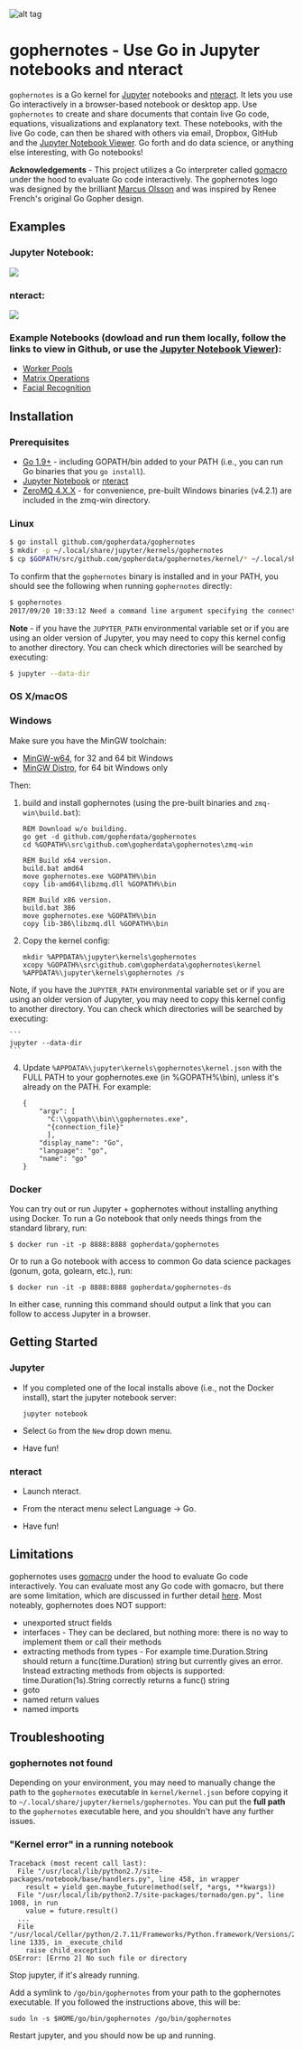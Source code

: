 ![alt tag](files/gophernotes-logo.png)

# gophernotes - Use Go in Jupyter notebooks and nteract

`gophernotes` is a Go kernel for [Jupyter](http://jupyter.org/) notebooks and [nteract](https://nteract.io/).  It lets you use Go interactively in a browser-based notebook or desktop app.  Use `gophernotes` to create and share documents that contain live Go code, equations, visualizations and explanatory text.  These notebooks, with the live Go code, can then be shared with others via email, Dropbox, GitHub and the [Jupyter Notebook Viewer](http://nbviewer.jupyter.org/). Go forth and do data science, or anything else interesting, with Go notebooks!

**Acknowledgements** - This project utilizes a Go interpreter called [gomacro](https://github.com/cosmos72/gomacro) under the hood to evaluate Go code interactively. The gophernotes logo was designed by the brilliant [Marcus Olsson](https://github.com/marcusolsson) and was inspired by Renee French's original Go Gopher design. 

## Examples

### Jupyter Notebook:  

![](files/jupyter.gif)  

### nteract:

![](files/nteract.gif)

### Example Notebooks (dowload and run them locally, follow the links to view in Github, or use the [Jupyter Notebook Viewer](http://nbviewer.jupyter.org/)):
- [Worker Pools](examples/Worker_Pools.ipynb)
- [Matrix Operations](examples/Matrix_Operations.ipynb)
- [Facial Recognition](examples/Facial_Recognition_MachineBox.ipynb)

## Installation

### Prerequisites

- [Go 1.9+](https://golang.org/doc/install) - including GOPATH/bin added to your PATH (i.e., you can run Go binaries that you `go install`).
- [Jupyter Notebook](http://jupyter.readthedocs.io/en/latest/install.html) or [nteract](https://nteract.io/desktop)
- [ZeroMQ 4.X.X](http://zeromq.org/intro:get-the-software) - for convenience, pre-built Windows binaries (v4.2.1) are included in the zmq-win directory.

### Linux

```sh
$ go install github.com/gopherdata/gophernotes
$ mkdir -p ~/.local/share/jupyter/kernels/gophernotes
$ cp $GOPATH/src/github.com/gopherdata/gophernotes/kernel/* ~/.local/share/jupyter/kernels/gophernotes  
```

To confirm that the `gophernotes` binary is installed and in your PATH, you should see the following when running `gophernotes` directly:

```sh
$ gophernotes
2017/09/20 10:33:12 Need a command line argument specifying the connection file.
```

**Note** - if you have the `JUPYTER_PATH` environmental variable set or if you are using an older version of Jupyter, you may need to copy this kernel config to another directory.  You can check which directories will be searched by executing:
  
```sh
$ jupyter --data-dir
```

### OS X/macOS

### Windows

Make sure you have the MinGW toolchain:

- [MinGW-w64](https://sourceforge.net/projects/mingw-w64/), for 32 and 64 bit Windows
- [MinGW Distro](https://nuwen.net/mingw.html), for 64 bit Windows only

Then:

1. build and install gophernotes (using the pre-built binaries and `zmq-win\build.bat`):

    ```
    REM Download w/o building.
    go get -d github.com/gopherdata/gophernotes
    cd %GOPATH%\src\github.com\gopherdata\gophernotes\zmq-win
    
    REM Build x64 version.
    build.bat amd64
    move gophernotes.exe %GOPATH%\bin
    copy lib-amd64\libzmq.dll %GOPATH%\bin
    
    REM Build x86 version.
    build.bat 386
    move gophernotes.exe %GOPATH%\bin
    copy lib-386\libzmq.dll %GOPATH%\bin
    ```

3. Copy the kernel config:

    ```
    mkdir %APPDATA%\jupyter\kernels\gophernotes
    xcopy %GOPATH%\src\github.com\gopherdata\gophernotes\kernel %APPDATA%\jupyter\kernels\gophernotes /s
    ```
  
  Note, if you have the `JUPYTER_PATH` environmental variable set or if you are using an older version of Jupyter, you may need to copy this kernel config to another directory.  You can check which directories will be searched by executing:
  
    ```
    jupyter --data-dir
    ```

4. Update `%APPDATA%\jupyter\kernels\gophernotes\kernel.json` with the FULL PATH to your gophernotes.exe (in %GOPATH%\bin), unless it's already on the PATH.  For example:

    ```
    {
        "argv": [
          "C:\\gopath\\bin\\gophernotes.exe",
          "{connection_file}"
          ],
        "display_name": "Go",
        "language": "go",
        "name": "go"
    }
    ```

### Docker

You can try out or run Jupyter + gophernotes without installing anything using Docker. To run a Go notebook that only needs things from the standard library, run: 

```
$ docker run -it -p 8888:8888 gopherdata/gophernotes
```

Or to run a Go notebook with access to common Go data science packages (gonum, gota, golearn, etc.), run:

```
$ docker run -it -p 8888:8888 gopherdata/gophernotes-ds
```

In either case, running this command should output a link that you can follow to access Jupyter in a browser.

## Getting Started

### Jupyter

- If you completed one of the local installs above (i.e., not the Docker install), start the jupyter notebook server:

  ```
  jupyter notebook
  ```

- Select `Go` from the `New` drop down menu.

- Have fun!

### nteract

- Launch nteract.

- From the nteract menu select Language -> Go.

- Have fun!

## Limitations

gophernotes uses [gomacro](https://github.com/cosmos72/gomacro) under the hood to evaluate Go code interactively. You can evaluate most any Go code with gomacro, but there are some limitation, which are discussed in further detail [here](https://github.com/cosmos72/gomacro#current-status).  Most noteably, gophernotes does NOT support:

- unexported struct fields
- interfaces - They can be declared, but nothing more: there is no way to implement them or call their methods
- extracting methods from types - For example time.Duration.String should return a func(time.Duration) string but currently gives an error. Instead extracting methods from objects is supported: time.Duration(1s).String correctly returns a func() string
- goto
- named return values
- named imports

## Troubleshooting

### gophernotes not found

Depending on your environment, you may need to manually change the path to the `gophernotes` executable in `kernel/kernel.json` before copying it to `~/.local/share/jupyter/kernels/gophernotes`.  You can put the **full path** to the `gophernotes` executable here, and you shouldn't have any further issues.

### "Kernel error" in a running notebook

```
Traceback (most recent call last):
  File "/usr/local/lib/python2.7/site-packages/notebook/base/handlers.py", line 458, in wrapper
    result = yield gen.maybe_future(method(self, *args, **kwargs))
  File "/usr/local/lib/python2.7/site-packages/tornado/gen.py", line 1008, in run
    value = future.result()
  ...
  File "/usr/local/Cellar/python/2.7.11/Frameworks/Python.framework/Versions/2.7/lib/python2.7/subprocess.py", line 1335, in _execute_child
    raise child_exception
OSError: [Errno 2] No such file or directory
```

Stop jupyter, if it's already running.

Add a symlink to `/go/bin/gophernotes` from your path to the gophernotes executable. If you followed the instructions above, this will be:

```
sudo ln -s $HOME/go/bin/gophernotes /go/bin/gophernotes
```

Restart jupyter, and you should now be up and running.
